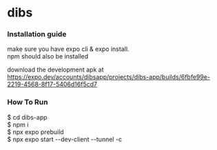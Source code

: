 # dibs

### Installation guide
make sure you have expo cli & expo install.  
npm should also be installed

download the development apk at   
https://expo.dev/accounts/dibsapp/projects/dibs-app/builds/6fbfe99e-2219-4568-8f17-5406d16f5cd7

### How To Run

\$ cd dibs-app  
\$ npm i  
\$ npx expo prebuild  
\$ npx expo start --dev-client --tunnel -c